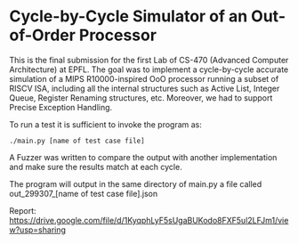 # Cycle-by-Cycle Simulator of an Out-of-Order Processor

This is the final submission for the first Lab of CS-470 (Advanced Computer Architecture) at EPFL. 
The goal was to implement a cycle-by-cycle accurate simulation of a MIPS R10000-inspired OoO processor running a subset of RISCV ISA, including all the internal structures such as Active List, Integer Queue, Register Renaming structures, etc. Moreover, we had to support Precise Exception Handling. 

To run a test it is sufficient to invoke the program as:
```
./main.py [name of test case file]
```

A Fuzzer was written to compare the output with another implementation and make sure the results match at each cycle. 

The program will output in the same directory of main.py a file called out_299307_[name of test case file].json

Report: https://drive.google.com/file/d/1KyqphLyF5sUgaBUKodo8FXF5ul2LFJm1/view?usp=sharing
